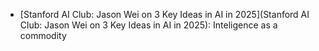 
- [Stanford AI Club: Jason Wei on 3 Key Ideas in AI in 2025](Stanford AI Club: Jason Wei on 3 Key Ideas in AI in 2025): Inteligence as a commodity
